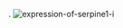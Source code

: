 
.
![expression-of-serpine1-i](https://github.com/Siamak-salimy/EA-Expression-Analysis-/assets/34867846/0e53d109-0554-4c1e-a221-9cfe1cfbcd0c)
